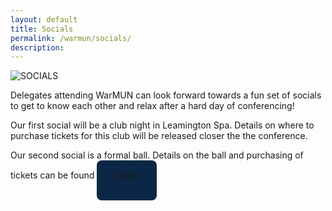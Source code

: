 ```yaml
---
layout: default
title: Socials
permalink: /warmun/socials/
description:
---
```

![SOCIALS](https://user-images.githubusercontent.com/55463665/136006765-63ff283c-dcfc-47b7-bbd5-e59b33efd2f6.jpg)

Delegates attending WarMUN can look forward towards a fun set of socials to get to know each other and relax after a hard day of conferencing!

Our first social will be a club night in Leamington Spa. Details on where to purchase tickets for this club will be released closer the the conference.

Our second social is a formal ball. Details on the ball and purchasing of tickets can be found 
<a href="https://www.warwicksu.com/venues-events/events/4260/23495/"><button style="background-color:#0C2745;border: none; border-radius: 8px; color: white; padding: 15px 32px; text-align: center; text-decoration: none; display: inline-block; font-size: 16px; cursor: pointer;">here</a>
